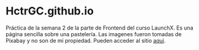 # HctrGC.github.io
 
Práctica de la semana 2 de la parte de Frontend del curso LaunchX. 
Es una página sencilla sobre una pastelería. Las imagenes fueron tomadas de Pixabay y no son de mi propiedad.
Pueden acceder al sitio [aquí](https://hctrgc.github.io/).
